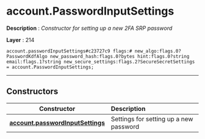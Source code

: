 # account.PasswordInputSettings

**Description** : *Constructor for setting up a new 2FA SRP password*

**Layer** : 214

```tl
account.passwordInputSettings#c23727c9 flags:# new_algo:flags.0?PasswordKdfAlgo new_password_hash:flags.0?bytes hint:flags.0?string email:flags.1?string new_secure_settings:flags.2?SecureSecretSettings = account.PasswordInputSettings;
```

---

## Constructors

| Constructor | Description |
| :---: | :--- |
| [**account.passwordInputSettings**](constructor/account.passwordInputSettings) | Settings for setting up a new password |